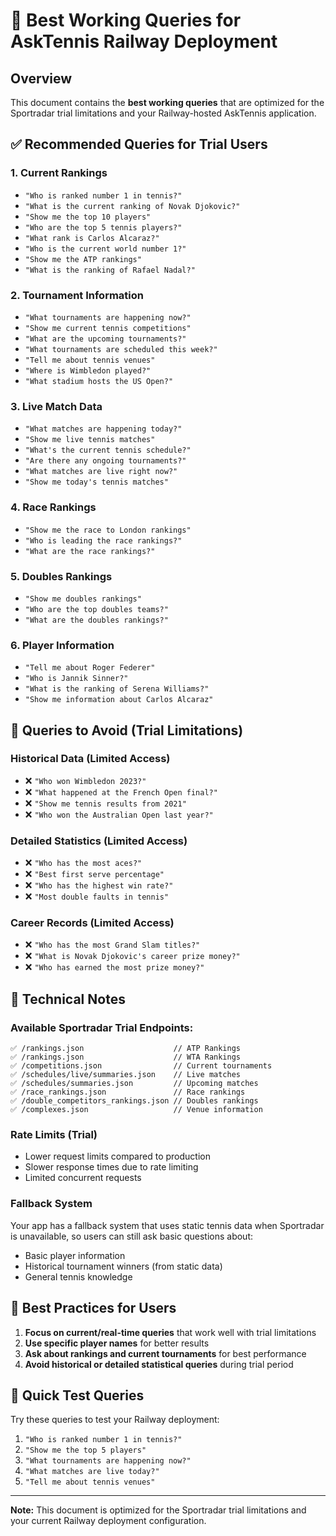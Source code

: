 # 🎾 Best Working Queries for AskTennis Railway Deployment

## Overview
This document contains the **best working queries** that are optimized for the Sportradar trial limitations and your Railway-hosted AskTennis application.

## ✅ **Recommended Queries for Trial Users**

### **1. Current Rankings**
- `"Who is ranked number 1 in tennis?"`
- `"What is the current ranking of Novak Djokovic?"`
- `"Show me the top 10 players"`
- `"Who are the top 5 tennis players?"`
- `"What rank is Carlos Alcaraz?"`
- `"Who is the current world number 1?"`
- `"Show me the ATP rankings"`
- `"What is the ranking of Rafael Nadal?"`

### **2. Tournament Information**
- `"What tournaments are happening now?"`
- `"Show me current tennis competitions"`
- `"What are the upcoming tournaments?"`
- `"What tournaments are scheduled this week?"`
- `"Tell me about tennis venues"`
- `"Where is Wimbledon played?"`
- `"What stadium hosts the US Open?"`

### **3. Live Match Data**
- `"What matches are happening today?"`
- `"Show me live tennis matches"`
- `"What's the current tennis schedule?"`
- `"Are there any ongoing tournaments?"`
- `"What matches are live right now?"`
- `"Show me today's tennis matches"`

### **4. Race Rankings**
- `"Show me the race to London rankings"`
- `"Who is leading the race rankings?"`
- `"What are the race rankings?"`

### **5. Doubles Rankings**
- `"Show me doubles rankings"`
- `"Who are the top doubles teams?"`
- `"What are the doubles rankings?"`

### **6. Player Information**
- `"Tell me about Roger Federer"`
- `"Who is Jannik Sinner?"`
- `"What is the ranking of Serena Williams?"`
- `"Show me information about Carlos Alcaraz"`

## 🚫 **Queries to Avoid (Trial Limitations)**

### **Historical Data (Limited Access)**
- ❌ `"Who won Wimbledon 2023?"`
- ❌ `"What happened at the French Open final?"`
- ❌ `"Show me tennis results from 2021"`
- ❌ `"Who won the Australian Open last year?"`

### **Detailed Statistics (Limited Access)**
- ❌ `"Who has the most aces?"`
- ❌ `"Best first serve percentage"`
- ❌ `"Who has the highest win rate?"`
- ❌ `"Most double faults in tennis"`

### **Career Records (Limited Access)**
- ❌ `"Who has the most Grand Slam titles?"`
- ❌ `"What is Novak Djokovic's career prize money?"`
- ❌ `"Who has earned the most prize money?"`

## 🔧 **Technical Notes**

### **Available Sportradar Trial Endpoints:**
```
✅ /rankings.json                    // ATP Rankings
✅ /rankings.json                    // WTA Rankings  
✅ /competitions.json                // Current tournaments
✅ /schedules/live/summaries.json    // Live matches
✅ /schedules/summaries.json         // Upcoming matches
✅ /race_rankings.json               // Race rankings
✅ /double_competitors_rankings.json // Doubles rankings
✅ /complexes.json                   // Venue information
```

### **Rate Limits (Trial)**
- Lower request limits compared to production
- Slower response times due to rate limiting
- Limited concurrent requests

### **Fallback System**
Your app has a fallback system that uses static tennis data when Sportradar is unavailable, so users can still ask basic questions about:
- Basic player information
- Historical tournament winners (from static data)
- General tennis knowledge

## 🎯 **Best Practices for Users**

1. **Focus on current/real-time queries** that work well with trial limitations
2. **Use specific player names** for better results
3. **Ask about rankings and current tournaments** for best performance
4. **Avoid historical or detailed statistical queries** during trial period

## 🚀 **Quick Test Queries**

Try these queries to test your Railway deployment:

1. `"Who is ranked number 1 in tennis?"`
2. `"Show me the top 5 players"`
3. `"What tournaments are happening now?"`
4. `"What matches are live today?"`
5. `"Tell me about tennis venues"`

---

**Note:** This document is optimized for the Sportradar trial limitations and your current Railway deployment configuration.
